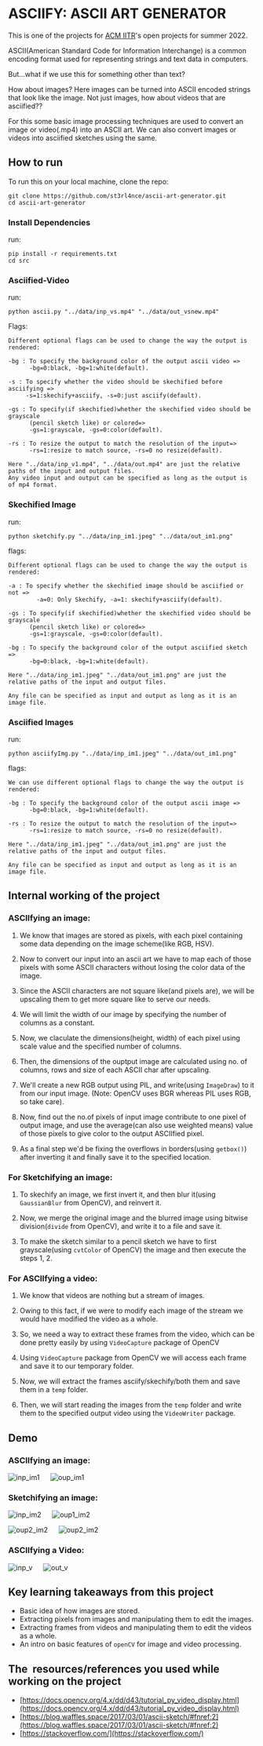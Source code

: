 # ASCIIFY: ASCII ART GENERATOR
 This is one of the projects for [ACM IITR](https://github.com/acmiitr)'s open projects for summer 2022.

ASCII(American Standard Code for Information Interchange) is a common encoding format used for representing strings and text data in computers.

But…what if we use this for something other than text?

How about images? 
 Here images can be turned into ASCII encoded strings that look like the image.  Not just images, how about videos that are asciified??
 
 For this some basic image processing techniques are used to convert an image
 or video(.mp4) into an ASCII art. We can also convert images or videos into asciified sketches using the same. 
## How to run
To run this on your local machine, clone the repo:
	
	git clone https://github.com/st3rl4nce/ascii-art-generator.git
	cd ascii-art-generator
### Install Dependencies
run:

	pip install -r requirements.txt
	cd src
### Asciified-Video
run:

	python ascii.py "../data/inp_vs.mp4" "../data/out_vsnew.mp4"

Flags:
		
	Different optional flags can be used to change the way the output is rendered:
	
	-bg : To specify the background color of the output ascii video => 
		  -bg=0:black, -bg=1:white(default).
		  
	-s : To specify whether the video should be skechified before asciifying => 
	     -s=1:skechify+asciify, -s=0:just asciify(default). 
	
	-gs : To specify(if skechified)whether the skechified video should be grayscale
		  (pencil sketch like) or colored=> 
	  	  -gs=1:grayscale, -gs=0:color(default).
	  	  
	-rs : To resize the output to match the resolution of the input=> 
		  -rs=1:resize to match source, -rs=0 no resize(default).
		  
	Here "../data/inp_v1.mp4", "../data/out.mp4" are just the relative paths of the input and output files. 
	Any video input and output can be specified as long as the output is of mp4 format. 

### Skechified Image
run:

	python sketchify.py "../data/inp_im1.jpeg" "../data/out_im1.png" 

flags:
		
	Different optional flags can be used to change the way the output is rendered:
	
	-a : To specify whether the skechified image should be asciified or not =>
			-a=0: Only Skechify, -a=1: skechify+asciify(default). 
		  
	-gs : To specify(if skechified)whether the skechified video should be grayscale
		  (pencil sketch like) or colored=> 
	  	  -gs=1:grayscale, -gs=0:color(default).
	  	  
	-bg : To specify the background color of the output asciified sketch => 
		  -bg=0:black, -bg=1:white(default).
	  
	Here "../data/inp_im1.jpeg" "../data/out_im1.png" are just the relative paths of the input and output files. 
	
	Any file can be specified as input and output as long as it is an image file. 
### Asciified Images
run:

	python asciifyImg.py "../data/inp_im1.jpeg" "../data/out_im1.png"

flags:
		
	We can use different optional flags to change the way the output is rendered:
	
	-bg : To specify the background color of the output ascii image => 
		  -bg=0:black, -bg=1:white(default).

	-rs : To resize the output to match the resolution of the input=> 
		  -rs=1:resize to match source, -rs=0 no resize(default).
		  	  
	Here "../data/inp_im1.jpeg" "../data/out_im1.png" are just the relative paths of the input and output files. 
	
	Any file can be specified as input and output as long as it is an image file. 
	
## Internal working of the project   
### ASCIIfying an image: 
1. We know that images are stored as pixels, with each pixel containing some data depending on the image scheme(like RGB, HSV).
 
2. Now to convert our input into an ascii art we have to map each of those pixels with some ASCII characters without losing the color data of the image. 

3. Since the ASCII characters are not square like(and pixels are), we will be upscaling them to get more square like to serve our needs.

4. We will limit the width of our image by specifying the number of columns as a constant.

5. Now, we claculate the dimensions(height, width) of each pixel using scale value and the specified number of columns.

6. Then, the dimensions of the ouptput image are calculated using no. of columns, rows and size of each ASCII char after upscaling. 

7. We'll create a new RGB output using PIL, and write(using ```ImageDraw```) to it from our input image. (Note: OpenCV uses BGR whereas PIL uses RGB, so take care). 

8. Now, find out the no.of pixels of input image contribute to one pixel of output image, and use the average(can also use weighted means) value of those pixels to give color to the output ASCIIfied pixel. 

9. As a final step we'd be fixing the overflows in borders(using ```getbox()```) after inverting it and finally save it to the specified location.

### For Sketchifying an image:

1. To skechify an image, we first invert it, and then blur it(using ```GaussianBlur``` from OpenCV), and reinvert it. 

2. Now, we merge the original image and the blurred image using bitwise division(```divide``` from OpenCV), and write it to a file and save it. 

3. To make the sketch similar to a pencil sketch we have to first grayscale(using ```cvtColor``` of OpenCV) the image and then execute the steps 1, 2. 

### For ASCIIfying a video:

1. We know that videos are nothing but a stream of images. 

2. Owing to this fact, if we were to modify each image of the stream we would have modified the video as a whole. 

3. So, we need a way to extract these frames from the video, which can be done pretty easily by using ```VideoCapture``` package of OpenCV
    
4. Using ```VideoCapture``` package from OpenCV we will access each frame and save it to our temporary folder.

5. Now, we will extract the frames asciify/skechify/both them and save them in a ```temp``` folder.

6. Then, we will start reading the images from the ```temp``` folder and write them to the specified output video using the ```VideoWriter``` package. 

## Demo
### ASCIIfying an image:

![inp_im1](r_data/inp_im1.jpeg "original") &emsp; ![oup_im1](r_data/oup_im1.png)
		
### Sketchifying an image:
![inp_im2](r_data/inp_im2.jpeg) &emsp; ![oup1_im2](r_data/oup1_im2.png)  

![oup2_im2](r_data/oup2_im2.png) &emsp; ![oup2_im2](r_data/oup3_im2.png)

### ASCIIfying a Video:
![inp_v](r_data/inp_v2.gif) &emsp; ![out_v](r_data/out_v2.gif)

## Key learning takeaways from this project
- Basic idea of how images are stored.  
- Extracting pixels from images and manipulating them to edit the images.  
- Extracting frames from videos and manipulating them to edit the videos as a whole. 
- An intro on basic features of ```openCV``` for image and video processing. 
  
## The  resources/references you used while working on the project
- [https://docs.opencv.org/4.x/dd/d43/tutorial_py_video_display.html](https://docs.opencv.org/4.x/dd/d43/tutorial_py_video_display.html)
- [https://blog.waffles.space/2017/03/01/ascii-sketch/#fnref:2](https://blog.waffles.space/2017/03/01/ascii-sketch/#fnref:2)
- [https://stackoverflow.com/](https://stackoverflow.com/)
